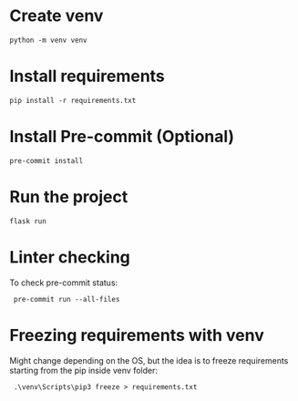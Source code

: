 # Create venv

```
python -m venv venv
```

# Install requirements

```
pip install -r requirements.txt
```

# Install Pre-commit (Optional)

```
pre-commit install
```

# Run the project

```
flask run
```

# Linter checking

To check pre-commit status:

```
 pre-commit run --all-files
```

# Freezing requirements with venv

Might change depending on the OS, but the idea is to freeze requirements starting from the pip inside venv folder:

```
 .\venv\Scripts\pip3 freeze > requirements.txt
```

